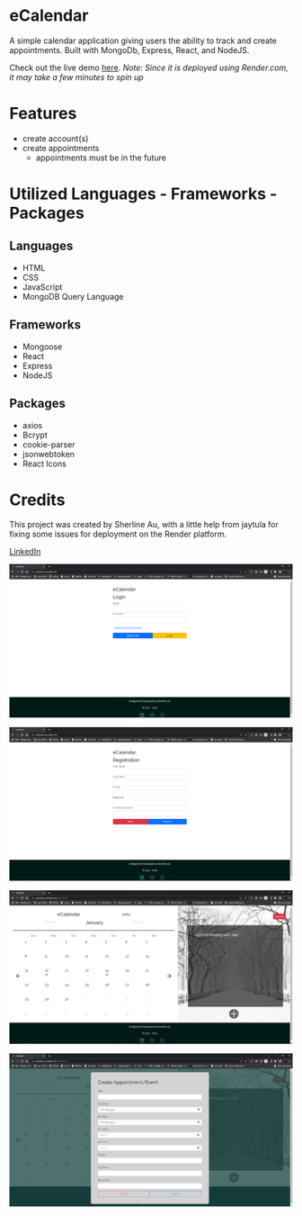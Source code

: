 # eCalendar
A simple calendar application giving users the ability to track and create appointments. Built with MongoDb, Express, React, and NodeJS.

Check out the live demo [here](https://ecalendar.onrender.com/). 
*Note: Since it is deployed using Render.com, it may take a few minutes to spin up*

# Features
- create account(s)
- create appointments
  - appointments must be in the future

# Utilized Languages - Frameworks - Packages
## Languages
- HTML
- CSS
- JavaScript
- MongoDB Query Language

## Frameworks
- Mongoose
- React
- Express
- NodeJS

## Packages 
- axios
- Bcrypt
- cookie-parser
- jsonwebtoken
- React Icons

# Credits
This project was created by Sherline Au, with a little help from jaytula for fixing some issues for deployment on the Render platform.

[LinkedIn](https://www.linkedin.com/in/sherlineau/)

![Demo](/readme_images/Screenshot%202023-01-18%20122002.png)

![Demo](/readme_images/Screenshot%202023-01-18%20122046.png)

![Demo](/readme_images/Screenshot%202023-01-18%20122110.png)

![Demo](/readme_images/Screenshot%202023-01-18%20122130.png)